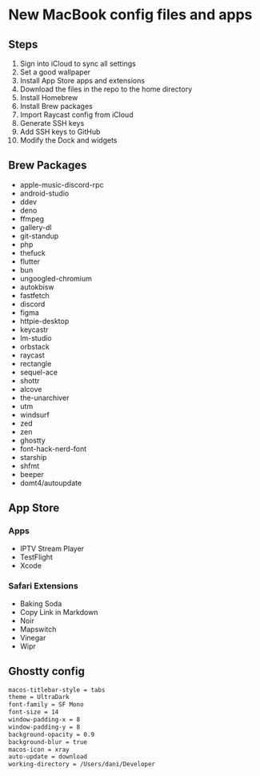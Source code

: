 # New MacBook config files and apps

## Steps
1. Sign into iCloud to sync all settings
2. Set a good wallpaper
3. Install App Store apps and extensions
4. Download the files in the repo to the home directory
5. Install Homebrew
6. Install Brew packages
7. Import Raycast config from iCloud
8. Generate SSH keys
9. Add SSH keys to GitHub
10. Modify the Dock and widgets

## Brew Packages
- apple-music-discord-rpc
- android-studio
- ddev
- deno
- ffmpeg
- gallery-dl
- git-standup
- php
- thefuck
- flutter
- bun
- ungoogled-chromium
- autokbisw
- fastfetch
- discord
- figma
- httpie-desktop
- keycastr
- lm-studio
- orbstack
- raycast
- rectangle
- sequel-ace
- shottr
- alcove
- the-unarchiver
- utm
- windsurf
- zed
- zen
- ghostty
- font-hack-nerd-font
- starship
- shfmt
- beeper
- domt4/autoupdate

## App Store

### Apps
- IPTV Stream Player
- TestFlight
- Xcode

### Safari Extensions
- Baking Soda
- Copy Link in Markdown
- Noir
- Mapswitch
- Vinegar
- Wipr

## Ghostty config
```bash
macos-titlebar-style = tabs
theme = UltraDark
font-family = SF Mono
font-size = 14
window-padding-x = 8
window-padding-y = 8
background-opacity = 0.9
background-blur = true
macos-icon = xray
auto-update = download
working-directory = /Users/dani/Developer
```
